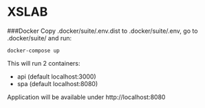 XSLAB
=========

###Docker
Copy .docker/suite/.env.dist to .docker/suite/.env, go to .docker/suite/ and run:<br>
```
docker-compose up
```
This will run 2 containers:
- api (default localhost:3000)
- spa (default localhost:8080)

Application will be available under http://localhost:8080
